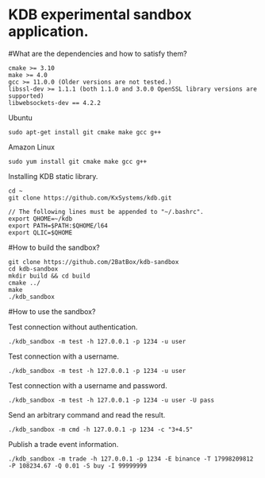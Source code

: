 # KDB experimental sandbox application.

#What are the dependencies and how to satisfy them?
```
cmake >= 3.10
make >= 4.0
gcc >= 11.0.0 (Older versions are not tested.)
libssl-dev >= 1.1.1 (both 1.1.0 and 3.0.0 OpenSSL library versions are supported)
libwebsockets-dev == 4.2.2
```

Ubuntu
```
sudo apt-get install git cmake make gcc g++
```

Amazon Linux
```
sudo yum install git cmake make gcc g++
```

Installing KDB static library.
```
cd ~
git clone https://github.com/KxSystems/kdb.git

// The following lines must be appended to "~/.bashrc".
export QHOME=~/kdb
export PATH=$PATH:$QHOME/l64
export QLIC=$QHOME
```

#How to build the sandbox?
```
git clone https://github.com/2BatBox/kdb-sandbox
cd kdb-sandbox
mkdir build && cd build
cmake ../
make
./kdb_sandbox
```

#How to use the sandbox?

Test connection without authentication.
```
./kdb_sandbox -m test -h 127.0.0.1 -p 1234 -u user
```

Test connection with a username.
```
./kdb_sandbox -m test -h 127.0.0.1 -p 1234 -u user
```

Test connection with a username and password.
```
./kdb_sandbox -m test -h 127.0.0.1 -p 1234 -u user -U pass
```

Send an arbitrary command and read the result.
```
./kdb_sandbox -m cmd -h 127.0.0.1 -p 1234 -c "3+4.5"
```

Publish a trade event information.
```
./kdb_sandbox -m trade -h 127.0.0.1 -p 1234 -E binance -T 17998209812 -P 108234.67 -Q 0.01 -S buy -I 99999999
```
